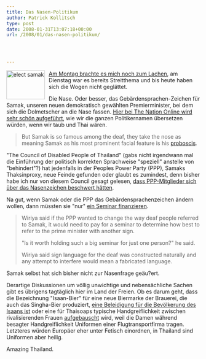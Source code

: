 ```yaml
---
title: Das Nasen-Politikum
author: Patrick Kollitsch
type: post
date: 2008-01-31T13:07:18+00:00
url: /2008/01/das-nasen-politikum/




---
```

[<img src="//farm3.static.flickr.com/2362/2226301566_e0dc5d1e53_t.jpg" style="width:100px;height:75px;margin-right:10px;float:left;" alt="elect samak" />][1]<a href="1516">Am Montag brachte es mich noch zum Lachen</a>, am Dienstag war es bereits Streitthema und bis heute haben sich die Wogen nicht geglättet. 

Die Nase. Oder besser, das Gebärdensprachen-Zeichen für Samak, unseren neuen demokratisch gewählten Premierminister, bei dem sich die Dolmetscher an die Nase fassen. [Hier bei The Nation Online wird sehr schön aufgeführt][2], wie wir die ganzen Politikernamen übersetzen würden, wenn wir taub und Thai wären. 

> But Samak is so famous among the deaf, they take the nose as meaning Samak as his most prominent facial feature is his [proboscis][3].

"The Council of Disabled People of Thailand" (gabs nicht irgendwann mal die Einführung der politisch korrekten Sprachweise "speziell" anstelle von "behindert"?) hat jedenfalls in der Peoples Power Party (<span class="caps">PPP</span>), Samaks Thaksinproxy, neue Feinde gefunden oder glaubt es zumindest, denn bisher habe ich nur von diesem Council gesagt gelesen, [dass <span class="caps">PPP</span>-Mitglieder sich über das Nasenzeichen beschwert hätten][4].

Na gut, wenn Samak oder die <span class="caps">PPP</span> das Gebärdensprachenzeichen ändern wollen, dann müssten sie "nur" [ein Seminar finanzieren][5].

> Wiriya said if the <span class="caps">PPP</span> wanted to change the way deaf people referred to Samak, it would need to pay for a seminar to determine how best to refer to the prime minister with another sign.
> 
> "Is it worth holding such a big seminar for just one person?" he said.
> 
> Wiriya said sign language for the deaf was constructed naturally and any attempt to interfere would mean a fabricated language. 

Samak selbst hat sich bisher nicht zur Nasenfrage geäu?ert.

Derartige Diskussionen um völlig unwichtige und nebensächliche Sachen gibt es übrigens tagtäglich hier im Land der Freien. Ob es darum geht, dass die Bezeichnung "Isaan-Bier" für eine neue Biermarke der Brauerei, die auch das Singha-Bier produziert, [eine Beleidigung für die Bevölkerung des Isaans ist][6] oder eine für Thaisoaps typische Handgreiflichkeit zwischen rivalisierenden Frauen [aufgebauscht][7] wird, weil die Damen während besagter Handgreiflichkeit Uniformen einer Flugtransportfirma tragen. Letzteres würden Europäer eher unter Fetisch einordnen, in Thailand sind Uniformen aber heilig.

Amazing Thailand.

 [1]: http://www.flickr.com/photos/schreibblogade/2226301566/ "elect samak by Patrick Kollitsch, on Flickr"
 [2]: http://www.nationmultimedia.com/2008/01/29/headlines/headlines_30063752.php
 [3]: http://de.wikipedia.org/wiki/Proboscis
 [4]: http://www.nationmultimedia.com/breakingnews/read.php?newsid=30063930
 [5]: http://www.nationmultimedia.com/2008/01/31/headlines/headlines_30063957.php
 [6]: http://www.bangkokpost.com/breaking_news/breakingnews.php?id=125556
 [7]: http://news.bbc.co.uk/2/hi/asia-pacific/7202815.stm